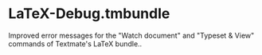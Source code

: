 LaTeX-Debug.tmbundle
====================

Improved error messages for the "Watch document" and "Typeset &amp; View" commands of Textmate's LaTeX bundle..